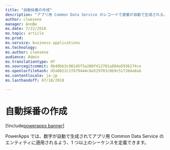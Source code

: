 ```yaml
---
title: "自動採番の作成"
description: "アプリ用 Common Data Service のレコードで連番が自動で生成されるよう採番方法を定義します。"
author: clwesene
manager: AnnBe
ms.date: 7/22/2018
ms.topic: article
ms.prod: 
ms.service: business-applications
ms.technology: 
ms.author: clwesene
audience: Admin
ms.translationtype: HT
ms.sourcegitcommit: 0b40bb3c98145f5a260f412701a884a5936174ce
ms.openlocfilehash: d5a0822c1f679444c8a529703c0b9c517204a8ab
ms.contentlocale: ja-jp
ms.lasthandoff: 07/18/2018

---
```

# <a name="create-automatic-number-sequences"></a>自動採番の作成

[!include[powerapps banner](../includes/powerapps.md)]




PowerApps では、数字が自動で生成されてアプリ用  Common Data Service のエンティティに適用されるよう、1 つ以上のシーケンスを定義できます。

